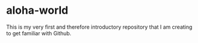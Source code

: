 # aloha-world
This is my very first and therefore introductory repository that I am creating to get familiar with Github.
